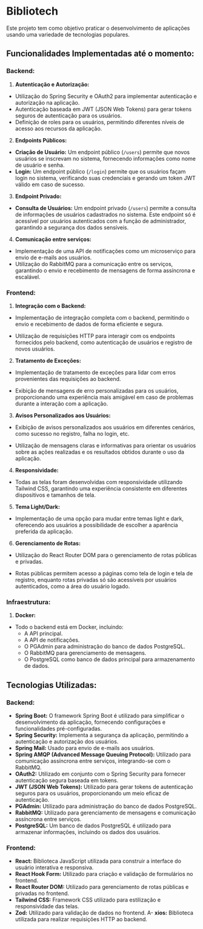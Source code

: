 # Bibliotech

Este projeto tem como objetivo praticar o desenvolvimento de aplicações usando uma variedade de tecnologias populares. 

## Funcionalidades Implementadas até o momento:

### Backend:

1. **Autenticação e Autorização:**

- Utilização do Spring Security e OAuth2 para implementar autenticação e autorização na aplicação.
- Autenticação baseada em JWT (JSON Web Tokens) para gerar tokens seguros de autenticação para os usuários.
- Definição de roles para os usuários, permitindo diferentes níveis de acesso aos recursos da aplicação.

2. **Endpoints Públicos:**

- **Criação de Usuário:** Um endpoint público (`/users`) permite que novos usuários se inscrevam no sistema, fornecendo informações como nome de usuário e senha.
- **Login:** Um endpoint público (`/login`) permite que os usuários façam login no sistema, verificando suas credenciais e gerando um token JWT válido em caso de sucesso.

3. **Endpoint Privado:**

- **Consulta de Usuários:** Um endpoint privado (`/users`) permite a consulta de informações de usuários cadastrados no sistema. Este endpoint só é acessível por usuários autenticados com a função de administrador, garantindo a segurança dos dados sensíveis.

4. **Comunicação entre serviços:**

- Implementação de uma API de notificações como um microserviço para envio de e-mails aos usuários.
- Utilização do RabbitMQ para a comunicação entre os serviços, garantindo o envio e recebimento de mensagens de forma assíncrona e escalável.

### Frontend:

1. **Integração com o Backend:**

- Implementação de integração completa com o backend, permitindo o envio e recebimento de dados de forma eficiente e segura.

- Utilização de requisições HTTP para interagir com os endpoints fornecidos pelo backend, como autenticação de usuários e registro de novos usuários.

2. **Tratamento de Exceções:**

- Implementação de tratamento de exceções para lidar com erros provenientes das requisições ao backend.

- Exibição de mensagens de erro personalizadas para os usuários, proporcionando uma experiência mais amigável em caso de problemas durante a interação com a aplicação.

3. **Avisos Personalizados aos Usuários:**

- Exibição de avisos personalizados aos usuários em diferentes cenários, como sucesso no registro, falha no login, etc.

- Utilização de mensagens claras e informativas para orientar os usuários sobre as ações realizadas e os resultados obtidos durante o uso da aplicação.

4. **Responsividade:**

- Todas as telas foram desenvolvidas com responsividade utilizando Tailwind CSS, garantindo uma experiência consistente em diferentes dispositivos e tamanhos de tela.

5. **Tema Light/Dark:**

- Implementação de uma opção para mudar entre temas light e dark, oferecendo aos usuários a possibilidade de escolher a aparência preferida da aplicação.

6. **Gerenciamento de Rotas:**

- Utilização do React Router DOM para o gerenciamento de rotas públicas e privadas.

- Rotas públicas permitem acesso a páginas como tela de login e tela de registro, enquanto rotas privadas só são acessíveis por usuários autenticados, como a área do usuário logado.

### Infraestrutura:

1. **Docker:**

 - Todo o backend está em Docker, incluindo:
    - A API principal.
    - A API de notificações.
    - O PGAdmin para administração do banco de dados PostgreSQL.
    - O RabbitMQ para gerenciamento de mensagens.
    - O PostgreSQL como banco de dados principal para armazenamento de dados.

## Tecnologias Utilizadas:

### Backend:

- **Spring Boot:** O framework Spring Boot é utilizado para simplificar o desenvolvimento da aplicação, fornecendo configurações e funcionalidades pré-configuradas.
- **Spring Security:** Implementa a segurança da aplicação, permitindo a autenticação e autorização dos usuários.
- **Spring Mail:** Usado para envio de e-mails aos usuários.
- **Spring AMQP (Advanced Message Queuing Protocol):** Utilizado para comunicação assíncrona entre serviços, integrando-se com o RabbitMQ.
- **OAuth2:** Utilizado em conjunto com o Spring Security para fornecer autenticação segura baseada em tokens.
- **JWT (JSON Web Tokens):** Utilizado para gerar tokens de autenticação seguros para os usuários, proporcionando um meio eficaz de autenticação.
- **PGAdmin:** Utilizado para administração do banco de dados PostgreSQL.
- **RabbitMQ:** Utilizado para gerenciamento de mensagens e comunicação assíncrona entre serviços.
- **PostgreSQL:** Um banco de dados PostgreSQL é utilizado para armazenar informações, incluindo os dados dos usuários. 

### Frontend:

- **React:** Biblioteca JavaScript utilizada para construir a interface do usuário interativa e responsiva.
- **React Hook Form:** Utilizado para criação e validação de formulários no frontend.
- **React Router DOM:** Utilizado para gerenciamento de rotas públicas e privadas no frontend.
- **Tailwind CSS:** Framework CSS utilizado para estilização e responsividade das telas.
- **Zod:** Utilizado para validação de dados no frontend.
A- **xios:** Biblioteca utilizada para realizar requisições HTTP ao backend.